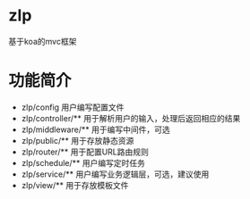 # zlp
基于koa的mvc框架

# 功能简介
* zlp/config 用户编写配置文件
* zlp/controller/** 用于解析用户的输入，处理后返回相应的结果
* zlp/middleware/** 用于编写中间件，可选
* zlp/public/** 用于存放静态资源
* zlp/router/** 用于配置URL路由规则
* zlp/schedule/** 用户编写定时任务
* zlp/service/** 用户编写业务逻辑层，可选，建议使用 
* zlp/view/** 用于存放模板文件

